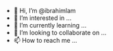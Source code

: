 - 👋 Hi, I’m @ibrahimlam
- 👀 I’m interested in ...
- 🌱 I’m currently learning ...
- 💞️ I’m looking to collaborate on ...
- 📫 How to reach me ...

<!---
ibrahimlam/ibrahimlam is a ✨ special ✨ repository because its `README.md` (this file) appears on your GitHub profile.
You can click the Preview link to take a look at your changes.
--->
